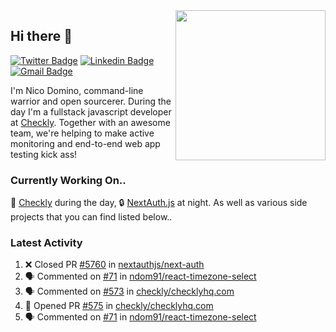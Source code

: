 <img align="right" src="https://user-images.githubusercontent.com/7415984/172472491-91b16eac-fa22-4ecf-92df-d687139fd1f9.gif" width="240" />

## Hi there 👋

[![Twitter Badge](https://img.shields.io/badge/-@ndom91-1ca0f1?style=flat-square&labelColor=1ca0f1&logo=twitter&logoColor=white&link=https://twitter.com/ndom91)](https://twitter.com/ndom91) [![Linkedin Badge](https://img.shields.io/badge/-ndom91-blue?style=flat-square&logo=Linkedin&logoColor=white&link=https://www.linkedin.com/in/ndom91/)](https://www.linkedin.com/in/ndom91/) [![Gmail Badge](https://img.shields.io/badge/-yo@ndo.dev-c14438?style=flat-square&logo=mail.ru&logoColor=white&link=mailto:yo@ndo.dev)](mailto:yo@ndo.dev)

I'm Nico Domino, command-line warrior and open sourcerer. During the day I'm a fullstack javascript developer at [Checkly](https://checklyhq.com). Together with an awesome team, we're helping to make active monitoring and end-to-end web app testing kick ass!

### Currently Working On..

🦝 [Checkly](https://checklyhq.com) during the day, 🔒 [NextAuth.js](https://github.com/nextauthjs/next-auth) at night. As well as various side projects that you can find listed below..

<!--START_SECTION_PROFILE_VIEWS:readme-info-->
<!--END_SECTION_PROFILE_VIEWS:readme-info-->

<!--START_SECTION_DAILY_COMMIT:readme-info-->
<!--END_SECTION_DAILY_COMMIT:readme-info-->

<!--START_SECTION_WEEKLY_COMMIT:readme-info-->
<!--END_SECTION_WEEKLY_COMMIT:readme-info-->

### Latest Activity

<!--START_SECTION:activity-->
1. ❌ Closed PR [#5760](https://github.com/nextauthjs/next-auth/pull/5760) in [nextauthjs/next-auth](https://github.com/nextauthjs/next-auth)
2. 🗣 Commented on [#71](https://github.com/ndom91/react-timezone-select/issues/71) in [ndom91/react-timezone-select](https://github.com/ndom91/react-timezone-select)
3. 🗣 Commented on [#573](https://github.com/checkly/checklyhq.com/issues/573) in [checkly/checklyhq.com](https://github.com/checkly/checklyhq.com)
4. 💪 Opened PR [#575](https://github.com/checkly/checklyhq.com/pull/575) in [checkly/checklyhq.com](https://github.com/checkly/checklyhq.com)
5. 🗣 Commented on [#71](https://github.com/ndom91/react-timezone-select/issues/71) in [ndom91/react-timezone-select](https://github.com/ndom91/react-timezone-select)
<!--END_SECTION:activity-->
